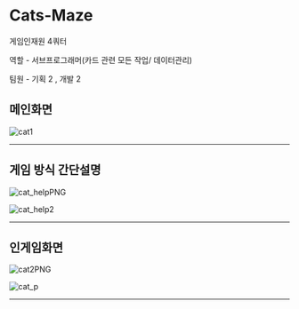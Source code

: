 # Cats-Maze
게임인재원 4쿼터

역할 - 서브프로그래머(카드 관련 모든 작업/ 데이터관리)

팀원 - 기획 2 , 개발 2



## 메인화면


![cat1](https://user-images.githubusercontent.com/96757248/147525292-26101e1d-b3a1-4378-a9b2-fa53d03537cc.PNG)

* * *


## 게임 방식 간단설명

![cat_helpPNG](https://user-images.githubusercontent.com/96757248/147525331-7726f4d5-5e5d-439c-a00b-e47604007a18.PNG)

![cat_help2](https://user-images.githubusercontent.com/96757248/147525338-2fab71a8-d0fc-4f7f-a41f-174249698490.PNG)

* * *



## 인게임화면


![cat2PNG](https://user-images.githubusercontent.com/96757248/147525303-724038c2-e73b-45be-97cc-79ccc9a4a70f.PNG)

![cat_p](https://user-images.githubusercontent.com/96757248/147525309-e93a65d1-59cf-4835-81e9-fd3afa2492db.PNG)

* * *
